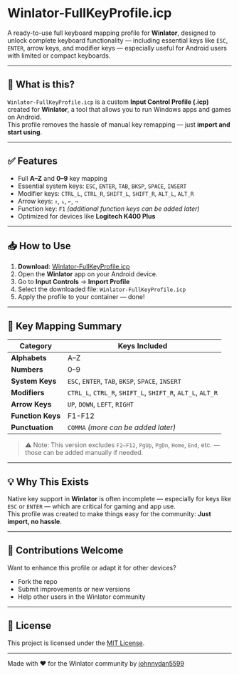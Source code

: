 # Winlator-FullKeyProfile.icp

A ready-to-use full keyboard mapping profile for **Winlator**, designed to unlock complete keyboard functionality — including essential keys like `ESC`, `ENTER`, arrow keys, and modifier keys — especially useful for Android users with limited or compact keyboards.

---

## 🔧 What is this?

`Winlator-FullKeyProfile.icp` is a custom **Input Control Profile (.icp)** created for **Winlator**, a tool that allows you to run Windows apps and games on Android.  
This profile removes the hassle of manual key remapping — just **import and start using**.

---

## ✅ Features

- Full **A–Z** and **0–9** key mapping  
- Essential system keys: `ESC`, `ENTER`, `TAB`, `BKSP`, `SPACE`, `INSERT`  
- Modifier keys: `CTRL_L`, `CTRL_R`, `SHIFT_L`, `SHIFT_R`, `ALT_L`, `ALT_R`  
- Arrow keys: `↑`, `↓`, `←`, `→`  
- Function key: `F1` *(additional function keys can be added later)*  
- Optimized for devices like **Logitech K400 Plus**

---

## 📥 How to Use

1. **Download**: [Winlator-FullKeyProfile.icp](./Winlator-FullKeyProfile.icp)  
2. Open the **Winlator** app on your Android device.  
3. Go to **Input Controls** → **Import Profile**  
4. Select the downloaded file: `Winlator-FullKeyProfile.icp`  
5. Apply the profile to your container — done!

---

## 🧭 Key Mapping Summary

| Category          | Keys Included                                              |
|------------------|-------------------------------------------------------------|
| **Alphabets**     | A–Z                                                        |
| **Numbers**       | 0–9                                                        |
| **System Keys**   | `ESC`, `ENTER`, `TAB`, `BKSP`, `SPACE`, `INSERT`          |
| **Modifiers**     | `CTRL_L`, `CTRL_R`, `SHIFT_L`, `SHIFT_R`, `ALT_L`, `ALT_R`|
| **Arrow Keys**    | `UP`, `DOWN`, `LEFT`, `RIGHT`                              |
| **Function Keys** | F1-F12
| **Punctuation**   | `COMMA` *(more can be added later)*                        |

> ⚠️ Note: This version excludes `F2–F12`, `PgUp`, `PgDn`, `Home`, `End`, etc. — those can be added manually if needed.

---

## 💡 Why This Exists

Native key support in **Winlator** is often incomplete — especially for keys like `ESC` or `ENTER` — which are critical for gaming and app use.  
This profile was created to make things easy for the community: **Just import, no hassle**.

---

## 🤝 Contributions Welcome

Want to enhance this profile or adapt it for other devices?

- Fork the repo  
- Submit improvements or new versions  
- Help other users in the Winlator community

---

## 📜 License

This project is licensed under the [MIT License](./LICENSE).

---

Made with ❤️ for the Winlator community by [johnnydan5599](https://github.com/johnnydan5599)
